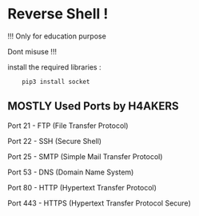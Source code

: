 # Reverse Shell ! 

!!! Only for education purpose

Dont misuse !!!

install the required libraries : 

        pip3 install socket 

MOSTLY Used Ports by H4AKERS 
----------------------------

Port 21 - FTP (File Transfer Protocol)

Port 22 - SSH (Secure Shell)

Port 25 - SMTP (Simple Mail Transfer Protocol)

Port 53 - DNS (Domain Name System)

Port 80 - HTTP (Hypertext Transfer Protocol)

Port 443 - HTTPS (Hypertext Transfer Protocol Secure)

